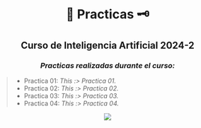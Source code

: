 <div align="center">

#  📜 Practicas 🗝️

##   Curso de Inteligencia Artificial 2024-2
 
###  <em> Practicas realizadas durante el curso: </em>
</div>

> -  Practica 01: <em> This :> Practica 01. </em>
> -  Practica 02: <em> This :> Practica 02. </em>
> -  Practica 03: <em> This :> Practica 03. </em>
> -  Practica 04: <em> This :> Practica 04. </em>



<div align="center">

[![](https://media.giphy.com/media/l4JzdwJ33hz12Gw6s/giphy.gif)](https://www.youtube.com/watch?v=d55ELY17CFM)

</div>

